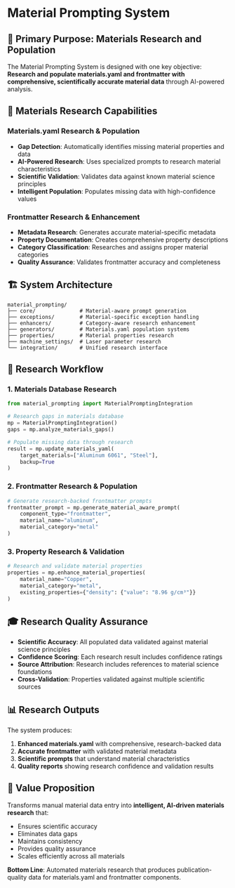 # Material Prompting System

## 🎯 **Primary Purpose: Materials Research and Population**

The Material Prompting System is designed with one key objective: **Research and populate materials.yaml and frontmatter with comprehensive, scientifically accurate material data** through AI-powered analysis.

## 🔬 **Materials Research Capabilities**

### **Materials.yaml Research & Population**
- **Gap Detection**: Automatically identifies missing material properties and data
- **AI-Powered Research**: Uses specialized prompts to research material characteristics
- **Scientific Validation**: Validates data against known material science principles
- **Intelligent Population**: Populates missing data with high-confidence values

### **Frontmatter Research & Enhancement**
- **Metadata Research**: Generates accurate material-specific metadata
- **Property Documentation**: Creates comprehensive property descriptions
- **Category Classification**: Researches and assigns proper material categories
- **Quality Assurance**: Validates frontmatter accuracy and completeness

## 🏗️ **System Architecture**

```
material_prompting/
├── core/              # Material-aware prompt generation
├── exceptions/        # Material-specific exception handling
├── enhancers/         # Category-aware research enhancement
├── generators/        # Materials.yaml population systems
├── properties/        # Material properties research
├── machine_settings/  # Laser parameter research
└── integration/       # Unified research interface
```

## 🚀 **Research Workflow**

### **1. Materials Database Research**
```python
from material_prompting import MaterialPromptingIntegration

# Research gaps in materials database
mp = MaterialPromptingIntegration()
gaps = mp.analyze_materials_gaps()

# Populate missing data through research
result = mp.update_materials_yaml(
    target_materials=["Aluminum 6061", "Steel"],
    backup=True
)
```

### **2. Frontmatter Research & Population**
```python
# Generate research-backed frontmatter prompts
frontmatter_prompt = mp.generate_material_aware_prompt(
    component_type="frontmatter",
    material_name="aluminum",
    material_category="metal"
)
```

### **3. Property Research & Validation**
```python
# Research and validate material properties
properties = mp.enhance_material_properties(
    material_name="Copper",
    material_category="metal",
    existing_properties={"density": {"value": "8.96 g/cm³"}}
)
```

## 🎓 **Research Quality Assurance**

- **Scientific Accuracy**: All populated data validated against material science principles
- **Confidence Scoring**: Each research result includes confidence ratings
- **Source Attribution**: Research includes references to material science foundations
- **Cross-Validation**: Properties validated against multiple scientific sources

## 📊 **Research Outputs**

The system produces:
1. **Enhanced materials.yaml** with comprehensive, research-backed data
2. **Accurate frontmatter** with validated material metadata
3. **Scientific prompts** that understand material characteristics
4. **Quality reports** showing research confidence and validation results

## 🎯 **Value Proposition**

Transforms manual material data entry into **intelligent, AI-driven materials research** that:
- Ensures scientific accuracy
- Eliminates data gaps
- Maintains consistency
- Provides quality assurance
- Scales efficiently across all materials

**Bottom Line**: Automated materials research that produces publication-quality data for materials.yaml and frontmatter components.
